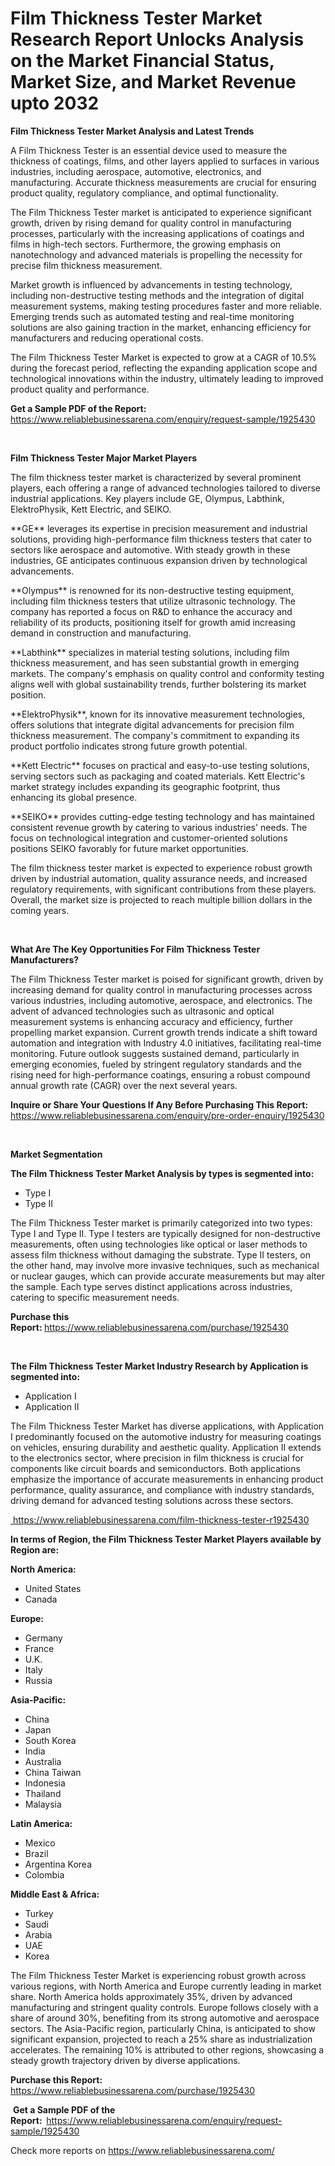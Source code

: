 <p><h1>Film Thickness Tester Market Research Report Unlocks Analysis on the Market Financial Status, Market Size, and Market Revenue upto 2032</h1></p><p><strong>Film Thickness Tester Market Analysis and Latest Trends</strong></p>
<p><p>A Film Thickness Tester is an essential device used to measure the thickness of coatings, films, and other layers applied to surfaces in various industries, including aerospace, automotive, electronics, and manufacturing. Accurate thickness measurements are crucial for ensuring product quality, regulatory compliance, and optimal functionality.</p><p>The Film Thickness Tester market is anticipated to experience significant growth, driven by rising demand for quality control in manufacturing processes, particularly with the increasing applications of coatings and films in high-tech sectors. Furthermore, the growing emphasis on nanotechnology and advanced materials is propelling the necessity for precise film thickness measurement.</p><p>Market growth is influenced by advancements in testing technology, including non-destructive testing methods and the integration of digital measurement systems, making testing procedures faster and more reliable. Emerging trends such as automated testing and real-time monitoring solutions are also gaining traction in the market, enhancing efficiency for manufacturers and reducing operational costs.</p><p>The Film Thickness Tester Market is expected to grow at a CAGR of 10.5% during the forecast period, reflecting the expanding application scope and technological innovations within the industry, ultimately leading to improved product quality and performance.</p></p>
<p><strong>Get a Sample PDF of the Report:&nbsp;</strong> <a href="https://www.reliablebusinessarena.com/enquiry/request-sample/1925430?utm_campaign=2133&utm_medium=2&utm_source=Github&utm_content=ia&utm_term=28032025&utm_id=film-thickness-tester">https://www.reliablebusinessarena.com/enquiry/request-sample/1925430</a></p>
<p>&nbsp;</p>
<p><strong>Film Thickness Tester Major Market Players</strong></p>
<p><p>The film thickness tester market is characterized by several prominent players, each offering a range of advanced technologies tailored to diverse industrial applications. Key players include GE, Olympus, Labthink, ElektroPhysik, Kett Electric, and SEIKO.</p><p>**GE** leverages its expertise in precision measurement and industrial solutions, providing high-performance film thickness testers that cater to sectors like aerospace and automotive. With steady growth in these industries, GE anticipates continuous expansion driven by technological advancements.</p><p>**Olympus** is renowned for its non-destructive testing equipment, including film thickness testers that utilize ultrasonic technology. The company has reported a focus on R&D to enhance the accuracy and reliability of its products, positioning itself for growth amid increasing demand in construction and manufacturing.</p><p>**Labthink** specializes in material testing solutions, including film thickness measurement, and has seen substantial growth in emerging markets. The company's emphasis on quality control and conformity testing aligns well with global sustainability trends, further bolstering its market position.</p><p>**ElektroPhysik**, known for its innovative measurement technologies, offers solutions that integrate digital advancements for precision film thickness measurement. The company's commitment to expanding its product portfolio indicates strong future growth potential.</p><p>**Kett Electric** focuses on practical and easy-to-use testing solutions, serving sectors such as packaging and coated materials. Kett Electric's market strategy includes expanding its geographic footprint, thus enhancing its global presence.</p><p>**SEIKO** provides cutting-edge testing technology and has maintained consistent revenue growth by catering to various industries' needs. The focus on technological integration and customer-oriented solutions positions SEIKO favorably for future market opportunities.</p><p>The film thickness tester market is expected to experience robust growth driven by industrial automation, quality assurance needs, and increased regulatory requirements, with significant contributions from these players. Overall, the market size is projected to reach multiple billion dollars in the coming years.</p></p>
<p>&nbsp;</p>
<p><strong>What Are The Key Opportunities For Film Thickness Tester Manufacturers?</strong></p>
<p><p>The Film Thickness Tester market is poised for significant growth, driven by increasing demand for quality control in manufacturing processes across various industries, including automotive, aerospace, and electronics. The advent of advanced technologies such as ultrasonic and optical measurement systems is enhancing accuracy and efficiency, further propelling market expansion. Current growth trends indicate a shift toward automation and integration with Industry 4.0 initiatives, facilitating real-time monitoring. Future outlook suggests sustained demand, particularly in emerging economies, fueled by stringent regulatory standards and the rising need for high-performance coatings, ensuring a robust compound annual growth rate (CAGR) over the next several years.</p></p>
<p><strong>Inquire or Share Your Questions If Any Before Purchasing This Report:</strong> <a href="https://www.reliablebusinessarena.com/enquiry/pre-order-enquiry/1925430?utm_campaign=2133&utm_medium=2&utm_source=Github&utm_content=ia&utm_term=28032025&utm_id=film-thickness-tester">https://www.reliablebusinessarena.com/enquiry/pre-order-enquiry/1925430</a></p>
<p>&nbsp;</p>
<p><strong>Market Segmentation</strong></p>
<p><strong>The Film Thickness Tester Market Analysis by types is segmented into:</strong></p>
<p><ul><li>Type I</li><li>Type II</li></ul></p>
<p><p>The Film Thickness Tester market is primarily categorized into two types: Type I and Type II. Type I testers are typically designed for non-destructive measurements, often using technologies like optical or laser methods to assess film thickness without damaging the substrate. Type II testers, on the other hand, may involve more invasive techniques, such as mechanical or nuclear gauges, which can provide accurate measurements but may alter the sample. Each type serves distinct applications across industries, catering to specific measurement needs.</p></p>
<p><strong>Purchase this Report:&nbsp;</strong><a href="https://www.reliablebusinessarena.com/purchase/1925430?utm_campaign=2133&utm_medium=2&utm_source=Github&utm_content=ia&utm_term=28032025&utm_id=film-thickness-tester">https://www.reliablebusinessarena.com/purchase/1925430</a></p>
<p>&nbsp;</p>
<p><strong>The Film Thickness Tester Market Industry Research by Application is segmented into:</strong></p>
<p><ul><li>Application I</li><li>Application II</li></ul></p>
<p><p>The Film Thickness Tester Market has diverse applications, with Application I predominantly focused on the automotive industry for measuring coatings on vehicles, ensuring durability and aesthetic quality. Application II extends to the electronics sector, where precision in film thickness is crucial for components like circuit boards and semiconductors. Both applications emphasize the importance of accurate measurements in enhancing product performance, quality assurance, and compliance with industry standards, driving demand for advanced testing solutions across these sectors.</p></p>
<p><a href="https://www.reliablebusinessarena.com/film-thickness-tester-r1925430?utm_campaign=2133&utm_medium=2&utm_source=Github&utm_content=ia&utm_term=28032025&utm_id=film-thickness-tester">&nbsp;https://www.reliablebusinessarena.com/film-thickness-tester-r1925430</a></p>
<p><strong>In terms of Region, the Film Thickness Tester Market Players available by Region are:</strong></p>
<p>
    <p> <strong> North America: </strong>
        <ul>
            <li>United States</li>
            <li>Canada</li>
        </ul>
        </p> 
    <p> <strong> Europe: </strong>
        <ul>
            <li>Germany</li>
            <li>France</li>
            <li>U.K.</li>
            <li>Italy</li>
            <li>Russia</li>
        </ul>
        </p> 
    <p> <strong> Asia-Pacific: </strong>
        <ul>
            <li>China</li>
            <li>Japan</li>
            <li>South Korea</li>
            <li>India</li>
            <li>Australia</li>
            <li>China Taiwan</li>
            <li>Indonesia</li>
            <li>Thailand</li>
            <li>Malaysia</li>
        </ul>
        </p> 
    <p> <strong> Latin America: </strong>
        <ul>
            <li>Mexico</li>
            <li>Brazil</li>
            <li>Argentina Korea</li>
            <li>Colombia</li>
        </ul>
        </p> 
    <p> <strong> Middle East & Africa: </strong>
        <ul>
            <li>Turkey</li>
            <li>Saudi</li>
            <li>Arabia</li>
            <li>UAE</li>
            <li>Korea</li>
        </ul>
    </p>
    </p>
<p><p>The Film Thickness Tester Market is experiencing robust growth across various regions, with North America and Europe currently leading in market share. North America holds approximately 35%, driven by advanced manufacturing and stringent quality controls. Europe follows closely with a share of around 30%, benefiting from its strong automotive and aerospace sectors. The Asia-Pacific region, particularly China, is anticipated to show significant expansion, projected to reach a 25% share as industrialization accelerates. The remaining 10% is attributed to other regions, showcasing a steady growth trajectory driven by diverse applications.</p></p>
<p><strong>Purchase this Report: </strong><a href="https://www.reliablebusinessarena.com/purchase/1925430?utm_campaign=2133&utm_medium=2&utm_source=Github&utm_content=ia&utm_term=28032025&utm_id=film-thickness-tester">https://www.reliablebusinessarena.com/purchase/1925430</a></p>
<p>&nbsp;<strong>Get a Sample PDF of the Report:&nbsp;&nbsp;</strong><a href="https://www.reliablebusinessarena.com/enquiry/request-sample/1925430?utm_campaign=2133&utm_medium=2&utm_source=Github&utm_content=ia&utm_term=28032025&utm_id=film-thickness-tester">https://www.reliablebusinessarena.com/enquiry/request-sample/1925430</a></p>
<p><strong></strong></p>
<p>Check more reports on <a href="https://www.reliablebusinessarena.com/?utm_campaign=2133&utm_medium=2&utm_source=Github&utm_content=ia&utm_term=28032025&utm_id=film-thickness-tester">https://www.reliablebusinessarena.com/</a></p>